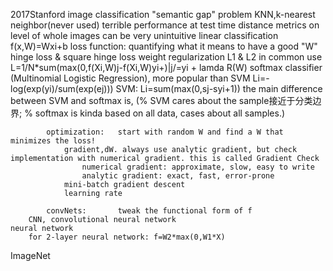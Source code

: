 2017Stanford
image classification
    "semantic gap" problem
    KNN,k-nearest neighbor(never used)
        terrible performance at test time
        distance metrics on level of whole images can be very unintuitive
    linear classification
        f(x,W)=Wxi+b
            loss function:  quantifying what it means to have a good "W"
                hinge loss & square hinge loss
                weight regularization
                    L1 & L2 in common use
                L=1/N*sum(max(0,f(Xi,W)j-f(Xi,W)yi+)|j/=yi + lamda R(W)
                softmax classifier (Multinomial Logistic Regression), more popular than SVM
                    Li=-log(exp(yi)/sum(exp(ej)))
                SVM: Li=sum(max(0,sj-syi+1))
                    the main difference between SVM and softmax is, (% SVM cares about the sample接近于分类边界; % softmax is kinda based on all data, cases about all samples.)

            optimization:   start with random W and find a W that minimizes the loss!
                gradient,dW. always use analytic gradient, but check implementation with numerical gradient. this is called Gradient Check
                    numerical gradient: approximate, slow, easy to write
                    analytic gradient: exact, fast, error-prone
                mini-batch gradient descent
                learning rate

            convNets:       tweak the functional form of f
        CNN, convolutional neural network
    neural network
        for 2-layer neural network: f=W2*max(0,W1*X)
        

ImageNet

